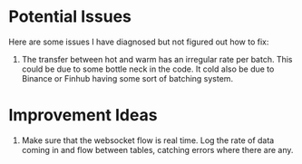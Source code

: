 # Potential Issues
Here are some issues I have diagnosed but not figured out how to fix:
1. The transfer between hot and warm has an irregular rate per batch. This could be due to some bottle neck in the code. It cold also be due to Binance or Finhub having some sort of batching system.

# Improvement Ideas
1. Make sure that the websocket flow is real time. Log the rate of data coming in and flow between tables, catching errors where there are any.